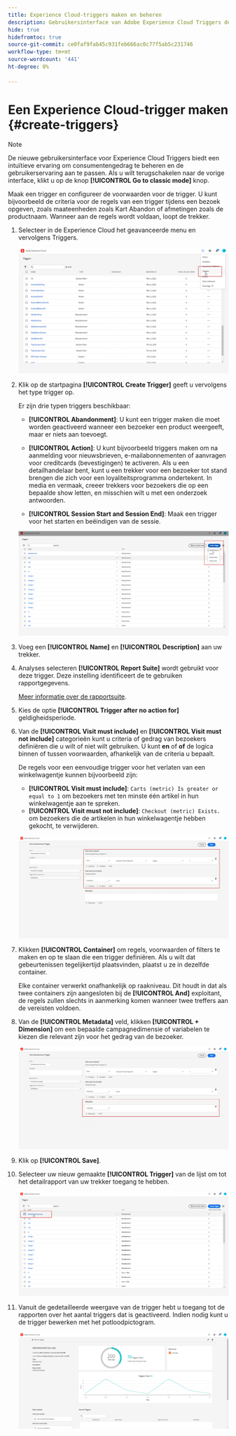 ```yaml
---
title: Experience Cloud-triggers maken en beheren
description: Gebruikersinterface van Adobe Experience Cloud Triggers detecteren
hide: true
hidefromtoc: true
source-git-commit: ce0faf9fab45c931feb666ac0c77f5ab5c231746
workflow-type: tm+mt
source-wordcount: '441'
ht-degree: 0%

---
```


# Een Experience Cloud-trigger maken {#create-triggers}

>[!NOTE]
>
> De nieuwe gebruikersinterface voor Experience Cloud Triggers biedt een intuïtieve ervaring om consumentengedrag te beheren en de gebruikerservaring aan te passen. Als u wilt terugschakelen naar de vorige interface, klikt u op de knop **[!UICONTROL Go to classic mode]** knop.

Maak een trigger en configureer de voorwaarden voor de trigger. U kunt bijvoorbeeld de criteria voor de regels van een trigger tijdens een bezoek opgeven, zoals maateenheden zoals Kart Abandon of afmetingen zoals de productnaam. Wanneer aan de regels wordt voldaan, loopt de trekker.

1. Selecteer in de Experience Cloud het geavanceerde menu en vervolgens Triggers.

   ![](assets/triggers_7.png)

1. Klik op de startpagina **[!UICONTROL Create Trigger]** geeft u vervolgens het type trigger op.

   Er zijn drie typen triggers beschikbaar:

   * **[!UICONTROL Abandonment]**: U kunt een trigger maken die moet worden geactiveerd wanneer een bezoeker een product weergeeft, maar er niets aan toevoegt.

   * **[!UICONTROL Action]**: U kunt bijvoorbeeld triggers maken om na aanmelding voor nieuwsbrieven, e-mailabonnementen of aanvragen voor creditcards (bevestigingen) te activeren. Als u een detailhandelaar bent, kunt u een trekker voor een bezoeker tot stand brengen die zich voor een loyaliteitsprogramma ondertekent. In media en vermaak, creeer trekkers voor bezoekers die op een bepaalde show letten, en misschien wilt u met een onderzoek antwoorden.

   * **[!UICONTROL Session Start and Session End]**: Maak een trigger voor het starten en beëindigen van de sessie.

   ![](assets/triggers_1.png)

1. Voeg een **[!UICONTROL Name]** en **[!UICONTROL Description]** aan uw trekker.

1. Analyses selecteren **[!UICONTROL Report Suite]** wordt gebruikt voor deze trigger. Deze instelling identificeert de te gebruiken rapportgegevens.

   [Meer informatie over de rapportsuite](https://experienceleague.adobe.com/docs/analytics/admin/admin-tools/manage-report-suites/c-new-report-suite/t-create-a-report-suite.html).

1. Kies de optie **[!UICONTROL Trigger after no action for]** geldigheidsperiode.

1. Van de **[!UICONTROL Visit must include]** en **[!UICONTROL Visit must not include]** categorieën kunt u criteria of gedrag van bezoekers definiëren die u wilt of niet wilt gebruiken. U kunt **en** of **of** de logica binnen of tussen voorwaarden, afhankelijk van de criteria u bepaalt.

   De regels voor een eenvoudige trigger voor het verlaten van een winkelwagentje kunnen bijvoorbeeld zijn:

   * **[!UICONTROL Visit must include]**: `Carts (metric) Is greater or equal to 1` om bezoekers met ten minste één artikel in hun winkelwagentje aan te spreken.
   * **[!UICONTROL Visit must not include]**: `Checkout (metric) Exists.` om bezoekers die de artikelen in hun winkelwagentje hebben gekocht, te verwijderen.

   ![](assets/triggers_2.png)

1. Klikken **[!UICONTROL Container]** om regels, voorwaarden of filters te maken en op te slaan die een trigger definiëren. Als u wilt dat gebeurtenissen tegelijkertijd plaatsvinden, plaatst u ze in dezelfde container.

   Elke container verwerkt onafhankelijk op raakniveau. Dit houdt in dat als twee containers zijn aangesloten bij de **[!UICONTROL And]** exploitant, de regels zullen slechts in aanmerking komen wanneer twee treffers aan de vereisten voldoen.

1. Van de **[!UICONTROL Metadata]** veld, klikken **[!UICONTROL + Dimension]** om een bepaalde campagnedimensie of variabelen te kiezen die relevant zijn voor het gedrag van de bezoeker.

   ![](assets/triggers_3.png)

1. Klik op **[!UICONTROL Save]**.

1. Selecteer uw nieuw gemaakte **[!UICONTROL Trigger]** van de lijst om tot het detailrapport van uw trekker toegang te hebben.

   ![](assets/triggers_4.png)

1. Vanuit de gedetailleerde weergave van de trigger hebt u toegang tot de rapporten over het aantal triggers dat is geactiveerd. Indien nodig kunt u de trigger bewerken met het potloodpictogram.

   ![](assets/triggers_5.png)
